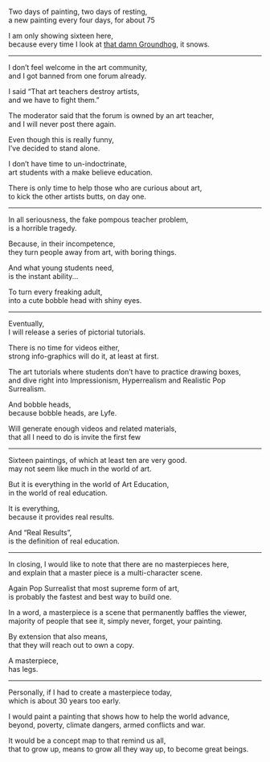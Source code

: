Two days of painting, two days of resting,\
a new painting every four days, for about 75

I am only showing sixteen here,\
because every time I look at [that damn Groundhog][1], it snows.


---

I don’t feel welcome in the art community,\
and I got banned from one forum already.

I said “That art teachers destroy artists,\
and we have to fight them.”

The moderator said that the forum is owned by an art teacher,\
and I will never post there again.

Even though this is really funny,\
I’ve decided to stand alone.

I don’t have time to un-indoctrinate,\
art students with a make believe education.

There is only time to help those who are curious about art,\
to kick the other artists butts, on day one.

---

In all seriousness, the fake pompous teacher problem,\
is a horrible tragedy.

Because, in their incompetence,\
they turn people away from art, with boring things.

And what young students need,\
is the instant ability...

To turn every freaking adult,\
into a cute bobble head with shiny eyes.

---

Eventually,\
I will release a series of pictorial tutorials.

There is no time for videos either,\
strong info-graphics will do it, at least at first.

The art tutorials where students don’t have to practice drawing boxes,\
and dive right into Impressionism, Hyperrealism and Realistic Pop Surrealism.

And bobble heads,\
because bobble heads, are Lyfe.

Will generate enough videos and related materials,\
that all I need to do is invite the first few

---

Sixteen paintings, of which at least ten are very good.\
may not seem like much in the world of art.

But it is everything in the world of Art Education,\
in the world of real education.

It is everything,\
because it provides real results.

And “Real Results”,\
is the definition of real education.

---

In closing, I would like to note that there are no masterpieces here,\
and explain that a master piece is a multi-character scene.

Again Pop Surrealist that most supreme form of art,\
is probably the fastest and best way to build one.

In a word, a masterpiece is a scene that permanently baffles the viewer,\
majority of people that see it, simply never, forget, your painting.

By extension that also means,\
that they will reach out to own a copy.

A masterpiece,\
has legs.

---

Personally, if I had to create a masterpiece today,\
which is about 30 years too early.

I would paint a painting that shows how to help the world advance,\
beyond, poverty, climate dangers, armed conflicts and war.

It would be a concept map to that remind us all,\
that to grow up, means to grow all they way up, to become great beings.

[1]: /permalink/d9527d0a-c4ed-45e5-892d-31e64f6c7534
[2]: https://youtu.be/43zEEl3iLjc
